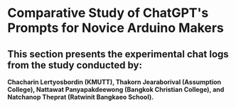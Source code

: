 # Comparative Study of ChatGPT's Prompts for Novice Arduino Makers

## This section presents the experimental chat logs from the study conducted by:

**Chacharin Lertyosbordin (KMUTT), Thakorn Jearaborival (Assumption College), Nattawat Panyapakdeewong (Bangkok Christian College), and Natchanop Theprat (Ratwinit Bangkaeo School).**
